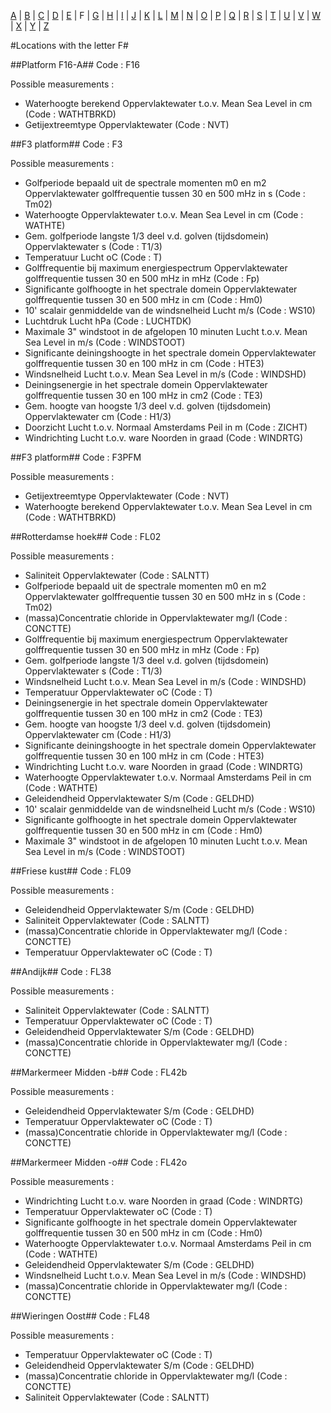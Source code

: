 [A](location_A.md) | [B](location_B.md) | [C](location_C.md) | [D](location_D.md) | [E](location_E.md) | F | [G](location_G.md) | [H](location_H.md) | [I](location_I.md) | [J](location_J.md) | [K](location_K.md) | [L](location_L.md) | [M](location_M.md) | [N](location_N.md) | [O](location_O.md) | [P](location_P.md) | [Q](location_Q.md) | [R](location_R.md) | [S](location_S.md) | [T](location_T.md) | [U](location_U.md) | [V](location_V.md) | [W](location_W.md) | [X](location_X.md) | [Y](location_Y.md) | [Z](location_Z.md)

#Locations with the letter F#


##Platform F16-A##
Code : F16

Possible measurements :
* Waterhoogte berekend Oppervlaktewater t.o.v. Mean Sea Level in cm (Code : WATHTBRKD)
* Getijextreemtype Oppervlaktewater  (Code : NVT)

##F3 platform##
Code : F3

Possible measurements :
* Golfperiode bepaald uit de spectrale momenten m0 en m2 Oppervlaktewater golffrequentie tussen 30 en 500 mHz in s (Code : Tm02)
* Waterhoogte Oppervlaktewater t.o.v. Mean Sea Level in cm (Code : WATHTE)
* Gem. golfperiode langste 1/3 deel v.d. golven (tijdsdomein) Oppervlaktewater s (Code : T1/3)
* Temperatuur Lucht oC (Code : T)
* Golffrequentie bij maximum energiespectrum Oppervlaktewater golffrequentie tussen 30 en 500 mHz in mHz (Code : Fp)
* Significante golfhoogte in het spectrale domein Oppervlaktewater golffrequentie tussen 30 en 500 mHz in cm (Code : Hm0)
* 10' scalair genmiddelde van de windsnelheid Lucht m/s (Code : WS10)
* Luchtdruk Lucht hPa (Code : LUCHTDK)
* Maximale 3" windstoot in de afgelopen 10 minuten Lucht t.o.v. Mean Sea Level in m/s (Code : WINDSTOOT)
* Significante deiningshoogte in het spectrale domein Oppervlaktewater golffrequentie tussen 30 en 100 mHz in cm (Code : HTE3)
* Windsnelheid Lucht t.o.v. Mean Sea Level in m/s (Code : WINDSHD)
* Deiningsenergie in het spectrale domein Oppervlaktewater golffrequentie tussen 30 en 100 mHz in cm2 (Code : TE3)
* Gem. hoogte van hoogste 1/3 deel v.d. golven (tijdsdomein) Oppervlaktewater cm (Code : H1/3)
* Doorzicht Lucht t.o.v. Normaal Amsterdams Peil in m (Code : ZICHT)
* Windrichting Lucht t.o.v. ware Noorden in graad (Code : WINDRTG)

##F3 platform##
Code : F3PFM

Possible measurements :
* Getijextreemtype Oppervlaktewater  (Code : NVT)
* Waterhoogte berekend Oppervlaktewater t.o.v. Mean Sea Level in cm (Code : WATHTBRKD)

##Rotterdamse hoek##
Code : FL02

Possible measurements :
* Saliniteit Oppervlaktewater  (Code : SALNTT)
* Golfperiode bepaald uit de spectrale momenten m0 en m2 Oppervlaktewater golffrequentie tussen 30 en 500 mHz in s (Code : Tm02)
* (massa)Concentratie chloride in Oppervlaktewater mg/l (Code : CONCTTE)
* Golffrequentie bij maximum energiespectrum Oppervlaktewater golffrequentie tussen 30 en 500 mHz in mHz (Code : Fp)
* Gem. golfperiode langste 1/3 deel v.d. golven (tijdsdomein) Oppervlaktewater s (Code : T1/3)
* Windsnelheid Lucht t.o.v. Mean Sea Level in m/s (Code : WINDSHD)
* Temperatuur Oppervlaktewater oC (Code : T)
* Deiningsenergie in het spectrale domein Oppervlaktewater golffrequentie tussen 30 en 100 mHz in cm2 (Code : TE3)
* Gem. hoogte van hoogste 1/3 deel v.d. golven (tijdsdomein) Oppervlaktewater cm (Code : H1/3)
* Significante deiningshoogte in het spectrale domein Oppervlaktewater golffrequentie tussen 30 en 100 mHz in cm (Code : HTE3)
* Windrichting Lucht t.o.v. ware Noorden in graad (Code : WINDRTG)
* Waterhoogte Oppervlaktewater t.o.v. Normaal Amsterdams Peil in cm (Code : WATHTE)
* Geleidendheid Oppervlaktewater S/m (Code : GELDHD)
* 10' scalair genmiddelde van de windsnelheid Lucht m/s (Code : WS10)
* Significante golfhoogte in het spectrale domein Oppervlaktewater golffrequentie tussen 30 en 500 mHz in cm (Code : Hm0)
* Maximale 3" windstoot in de afgelopen 10 minuten Lucht t.o.v. Mean Sea Level in m/s (Code : WINDSTOOT)

##Friese kust##
Code : FL09

Possible measurements :
* Geleidendheid Oppervlaktewater S/m (Code : GELDHD)
* Saliniteit Oppervlaktewater  (Code : SALNTT)
* (massa)Concentratie chloride in Oppervlaktewater mg/l (Code : CONCTTE)
* Temperatuur Oppervlaktewater oC (Code : T)

##Andijk##
Code : FL38

Possible measurements :
* Saliniteit Oppervlaktewater  (Code : SALNTT)
* Temperatuur Oppervlaktewater oC (Code : T)
* Geleidendheid Oppervlaktewater S/m (Code : GELDHD)
* (massa)Concentratie chloride in Oppervlaktewater mg/l (Code : CONCTTE)

##Markermeer Midden -b##
Code : FL42b

Possible measurements :
* Geleidendheid Oppervlaktewater S/m (Code : GELDHD)
* Temperatuur Oppervlaktewater oC (Code : T)
* (massa)Concentratie chloride in Oppervlaktewater mg/l (Code : CONCTTE)

##Markermeer Midden -o##
Code : FL42o

Possible measurements :
* Windrichting Lucht t.o.v. ware Noorden in graad (Code : WINDRTG)
* Temperatuur Oppervlaktewater oC (Code : T)
* Significante golfhoogte in het spectrale domein Oppervlaktewater golffrequentie tussen 30 en 500 mHz in cm (Code : Hm0)
* Waterhoogte Oppervlaktewater t.o.v. Normaal Amsterdams Peil in cm (Code : WATHTE)
* Geleidendheid Oppervlaktewater S/m (Code : GELDHD)
* Windsnelheid Lucht t.o.v. Mean Sea Level in m/s (Code : WINDSHD)
* (massa)Concentratie chloride in Oppervlaktewater mg/l (Code : CONCTTE)

##Wieringen Oost##
Code : FL48

Possible measurements :
* Temperatuur Oppervlaktewater oC (Code : T)
* Geleidendheid Oppervlaktewater S/m (Code : GELDHD)
* (massa)Concentratie chloride in Oppervlaktewater mg/l (Code : CONCTTE)
* Saliniteit Oppervlaktewater  (Code : SALNTT)
